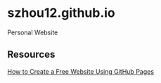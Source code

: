 # szhou12.github.io
Personal Website

## Resources
[How to Create a Free Website Using GitHub Pages](https://www.youtube.com/watch?v=o5g-lUuFgpg&t=421s&ab_channel=TonyTeachesTech)
